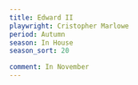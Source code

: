 ```yaml
---
title: Edward II
playwright: Cristopher Marlowe
period: Autumn
season: In House
season_sort: 20

comment: In November
---
```

